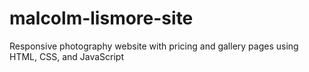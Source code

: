 # malcolm-lismore-site
Responsive photography website with pricing and gallery pages using HTML, CSS, and JavaScript
